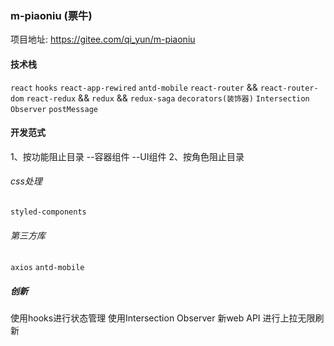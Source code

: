 ### m-piaoniu (票牛)
项目地址:
https://gitee.com/qi_yun/m-piaoniu
#### 技术栈
`react` 
`hooks`
`react-app-rewired`
`antd-mobile`
`react-router` && `react-router-dom`
`react-redux` && `redux` && `redux-saga`
`decorators(装饰器)`
`Intersection Observer`
`postMessage`
#### 开发范式
1、按功能阻止目录
--容器组件
--UI组件
2、按角色阻止目录

###### css处理
`styled-components`
###### 第三方库
`axios`
`antd-mobile`
##### 创新
使用hooks进行状态管理
使用Intersection Observer 新web API 进行上拉无限刷新

